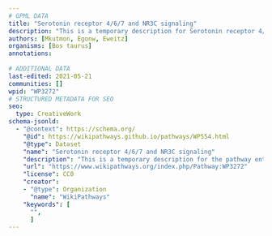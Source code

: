 ```yaml
---
# GPML DATA
title: "Serotonin receptor 4/6/7 and NR3C signaling"
description: "This is a temporary description for Serotonin receptor 4/6/7 and NR3C signaling"
authors: [Mkutmon, Egonw, Eweitz]
organisms: [Bos taurus]
annotations:
  
# ADDITIONAL DATA
last-edited: 2021-05-21
communities: []
wpid: "WP3272"
# STRUCTURED METADATA FOR SEO
seo:
  type: CreativeWork
schema-jsonld:
  - "@context": https://schema.org/
    "@id": https://wikipathways.github.io/pathways/WP554.html
    "@type": Dataset
    "name": "Serotonin receptor 4/6/7 and NR3C signaling"
    "description": "This is a temporary description for the pathway entitled: Serotonin receptor 4/6/7 and NR3C signaling"
    "url": "https://www.wikipathways.org/index.php/Pathway:WP3272"
    "license": CC0
    "creator":
    - "@type": Organization
      "name": "WikiPathways"
    "keywords": [
      "",
      ]
---
```

